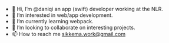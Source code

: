- 👋 Hi, I’m @daniqi an app (swift) developer working at the NLR.
- 👀 I’m interested in web/app development.
- 🌱 I’m currently learning webpack.
- 💞️ I’m looking to collaborate on interesting projects.
- 📫 How to reach me sikkema.work@gmail.com

<!---
daniqi/daniqi is a ✨ special ✨ repository because its `README.md` (this file) appears on your GitHub profile.
You can click the Preview link to take a look at your changes.
--->
